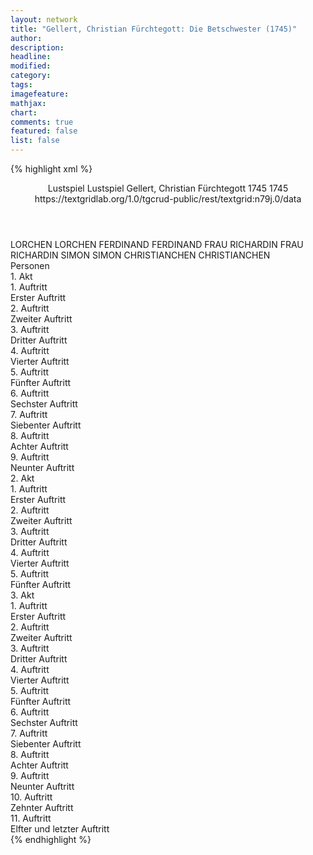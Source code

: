 ```yaml
---
layout: network
title: "Gellert, Christian Fürchtegott: Die Betschwester (1745)"
author:
description:
headline:
modified:
category:
tags:
imagefeature: 
mathjax: 
chart: 
comments: true
featured: false
list: false
---
```

{% highlight xml %}
<?xml-model href="http://raw.githubusercontent.com/DLiNa/project/master/rules/lina.rnc"?><?xml-model href="http://raw.githubusercontent.com/DLiNa/project/master/rules/lina.sch"?>
<play xmlns="http://lina.digital">
  <header>
    <title>Die Betschwester</title>
    <subtitle>Lustspiel</subtitle>
    <genretitle>Lustspiel</genretitle>
    <author>Gellert, Christian Fürchtegott</author>
    <date type="print" when="1745">1745</date>
    <date type="premiere" when="1745">1745</date>
    <date type="written"/>
    <source>https://textgridlab.org/1.0/tgcrud-public/rest/textgrid:n79j.0/data</source>
  </header>
  <personae>
    <character>
      <name>LORCHEN</name>
      <alias xml:id="lorchen">
        <name>LORCHEN</name>
      </alias>
    </character>
    <character>
      <name>FERDINAND</name>
      <alias xml:id="ferdinand">
        <name>FERDINAND</name>
      </alias>
    </character>
    <character>
      <name>FRAU RICHARDIN</name>
      <alias xml:id="frau_richardin">
        <name>FRAU RICHARDIN</name>
      </alias>
    </character>
    <character>
      <name>SIMON</name>
      <alias xml:id="simon">
        <name>SIMON</name>
      </alias>
    </character>
    <character>
      <name>CHRISTIANCHEN</name>
      <alias xml:id="christianchen">
        <name>CHRISTIANCHEN</name>
      </alias>
    </character>
  </personae>
  <text>
    <div>
      <head>Personen</head>
    </div>
    <div>
      <head>1. Akt</head>
      <div>
        <head>1. Auftritt</head>
        <div>
          <head>Erster Auftritt</head>
          <sp who="#lorchen">
            <amount n="17" unit="speech_acts"/>
            <amount n="880" unit="words"/>
            <amount n="2" unit="lines"/>
            <amount n="4751" unit="chars"/>
          </sp>
          <sp who="#ferdinand">
            <amount n="16" unit="speech_acts"/>
            <amount n="645" unit="words"/>
            <amount n="5" unit="lines"/>
            <amount n="3526" unit="chars"/>
          </sp>
        </div>
      </div>
      <div>
        <head>2. Auftritt</head>
        <div>
          <head>Zweiter Auftritt</head>
          <sp who="#frau_richardin">
            <amount n="9" unit="speech_acts"/>
            <amount n="581" unit="words"/>
            <amount n="1" unit="lines"/>
            <amount n="3211" unit="chars"/>
          </sp>
          <sp who="#ferdinand">
            <amount n="8" unit="speech_acts"/>
            <amount n="363" unit="words"/>
            <amount n="2" unit="lines"/>
            <amount n="2077" unit="chars"/>
          </sp>
        </div>
      </div>
      <div>
        <head>3. Auftritt</head>
        <div>
          <head>Dritter Auftritt</head>
          <sp who="#lorchen">
            <amount n="1" unit="speech_acts"/>
            <amount n="20" unit="words"/>
            <amount n="117" unit="chars"/>
          </sp>
          <sp who="#frau_richardin">
            <amount n="1" unit="speech_acts"/>
            <amount n="46" unit="words"/>
            <amount n="258" unit="chars"/>
          </sp>
        </div>
      </div>
      <div>
        <head>4. Auftritt</head>
        <div>
          <head>Vierter Auftritt</head>
          <sp who="#lorchen">
            <amount n="10" unit="speech_acts"/>
            <amount n="526" unit="words"/>
            <amount n="2994" unit="chars"/>
          </sp>
          <sp who="#ferdinand">
            <amount n="9" unit="speech_acts"/>
            <amount n="341" unit="words"/>
            <amount n="3" unit="lines"/>
            <amount n="1809" unit="chars"/>
          </sp>
        </div>
      </div>
      <div>
        <head>5. Auftritt</head>
        <div>
          <head>Fünfter Auftritt</head>
          <sp who="#frau_richardin">
            <amount n="1" unit="speech_acts"/>
            <amount n="131" unit="words"/>
            <amount n="714" unit="chars"/>
          </sp>
        </div>
      </div>
      <div>
        <head>6. Auftritt</head>
        <div>
          <head>Sechster Auftritt</head>
          <sp who="#frau_richardin">
            <amount n="11" unit="speech_acts"/>
            <amount n="634" unit="words"/>
            <amount n="2" unit="lines"/>
            <amount n="3578" unit="chars"/>
          </sp>
          <sp who="#ferdinand">
            <amount n="11" unit="speech_acts"/>
            <amount n="531" unit="words"/>
            <amount n="1" unit="lines"/>
            <amount n="2965" unit="chars"/>
          </sp>
        </div>
      </div>
      <div>
        <head>7. Auftritt</head>
        <div>
          <head>Siebenter Auftritt</head>
          <sp who="#simon">
            <amount n="1" unit="speech_acts"/>
            <amount n="14" unit="words"/>
            <amount n="1" unit="lines"/>
            <amount n="90" unit="chars"/>
          </sp>
          <sp who="#frau_richardin">
            <amount n="1" unit="speech_acts"/>
            <amount n="56" unit="words"/>
            <amount n="326" unit="chars"/>
          </sp>
        </div>
      </div>
      <div>
        <head>8. Auftritt</head>
        <div>
          <head>Achter Auftritt</head>
          <sp who="#simon">
            <amount n="10" unit="speech_acts"/>
            <amount n="437" unit="words"/>
            <amount n="3" unit="lines"/>
            <amount n="2419" unit="chars"/>
          </sp>
          <sp who="#ferdinand">
            <amount n="9" unit="speech_acts"/>
            <amount n="296" unit="words"/>
            <amount n="5" unit="lines"/>
            <amount n="1615" unit="chars"/>
          </sp>
        </div>
      </div>
      <div>
        <head>9. Auftritt</head>
        <div>
          <head>Neunter Auftritt</head>
          <sp who="#lorchen">
            <amount n="12" unit="speech_acts"/>
            <amount n="825" unit="words"/>
            <amount n="2" unit="lines"/>
            <amount n="4669" unit="chars"/>
          </sp>
          <sp who="#simon">
            <amount n="11" unit="speech_acts"/>
            <amount n="380" unit="words"/>
            <amount n="5" unit="lines"/>
            <amount n="2210" unit="chars"/>
          </sp>
          <sp who="#ferdinand">
            <amount n="3" unit="speech_acts"/>
            <amount n="48" unit="words"/>
            <amount n="2" unit="lines"/>
            <amount n="266" unit="chars"/>
          </sp>
        </div>
      </div>
    </div>
    <div>
      <head>2. Akt</head>
      <div>
        <head>1. Auftritt</head>
        <div>
          <head>Erster Auftritt</head>
          <sp who="#frau_richardin">
            <amount n="17" unit="speech_acts"/>
            <amount n="1223" unit="words"/>
            <amount n="1" unit="lines"/>
            <amount n="6820" unit="chars"/>
          </sp>
          <sp who="#simon">
            <amount n="17" unit="speech_acts"/>
            <amount n="456" unit="words"/>
            <amount n="7" unit="lines"/>
            <amount n="2572" unit="chars"/>
          </sp>
        </div>
      </div>
      <div>
        <head>2. Auftritt</head>
        <div>
          <head>Zweiter Auftritt</head>
          <sp who="#lorchen">
            <amount n="1" unit="speech_acts"/>
            <amount n="19" unit="words"/>
            <amount n="105" unit="chars"/>
          </sp>
          <sp who="#frau_richardin">
            <amount n="1" unit="speech_acts"/>
            <amount n="45" unit="words"/>
            <amount n="269" unit="chars"/>
          </sp>
        </div>
      </div>
      <div>
        <head>3. Auftritt</head>
        <div>
          <head>Dritter Auftritt</head>
          <sp who="#lorchen">
            <amount n="11" unit="speech_acts"/>
            <amount n="308" unit="words"/>
            <amount n="4" unit="lines"/>
            <amount n="1696" unit="chars"/>
          </sp>
          <sp who="#christianchen">
            <amount n="11" unit="speech_acts"/>
            <amount n="405" unit="words"/>
            <amount n="3" unit="lines"/>
            <amount n="2171" unit="chars"/>
          </sp>
        </div>
      </div>
      <div>
        <head>4. Auftritt</head>
        <div>
          <head>Vierter Auftritt</head>
          <sp who="#simon">
            <amount n="11" unit="speech_acts"/>
            <amount n="552" unit="words"/>
            <amount n="1" unit="lines"/>
            <amount n="3117" unit="chars"/>
          </sp>
          <sp who="#lorchen">
            <amount n="13" unit="speech_acts"/>
            <amount n="357" unit="words"/>
            <amount n="7" unit="lines"/>
            <amount n="2054" unit="chars"/>
          </sp>
          <sp who="#ferdinand">
            <amount n="5" unit="speech_acts"/>
            <amount n="122" unit="words"/>
            <amount n="1" unit="lines"/>
            <amount n="661" unit="chars"/>
          </sp>
        </div>
      </div>
      <div>
        <head>5. Auftritt</head>
        <div>
          <head>Fünfter Auftritt</head>
          <sp who="#christianchen">
            <amount n="18" unit="speech_acts"/>
            <amount n="434" unit="words"/>
            <amount n="10" unit="lines"/>
            <amount n="2267" unit="chars"/>
          </sp>
          <sp who="#lorchen">
            <amount n="12" unit="speech_acts"/>
            <amount n="267" unit="words"/>
            <amount n="4" unit="lines"/>
            <amount n="1503" unit="chars"/>
          </sp>
          <sp who="#ferdinand">
            <amount n="4" unit="speech_acts"/>
            <amount n="94" unit="words"/>
            <amount n="1" unit="lines"/>
            <amount n="527" unit="chars"/>
          </sp>
          <sp who="#simon">
            <amount n="13" unit="speech_acts"/>
            <amount n="363" unit="words"/>
            <amount n="6" unit="lines"/>
            <amount n="2057" unit="chars"/>
          </sp>
        </div>
      </div>
    </div>
    <div>
      <head>3. Akt</head>
      <div>
        <head>1. Auftritt</head>
        <div>
          <head>Erster Auftritt</head>
          <sp who="#frau_richardin">
            <amount n="8" unit="speech_acts"/>
            <amount n="528" unit="words"/>
            <amount n="2" unit="lines"/>
            <amount n="2982" unit="chars"/>
          </sp>
          <sp who="#christianchen">
            <amount n="7" unit="speech_acts"/>
            <amount n="129" unit="words"/>
            <amount n="5" unit="lines"/>
            <amount n="676" unit="chars"/>
          </sp>
        </div>
      </div>
      <div>
        <head>2. Auftritt</head>
        <div>
          <head>Zweiter Auftritt</head>
          <sp who="#lorchen">
            <amount n="15" unit="speech_acts"/>
            <amount n="690" unit="words"/>
            <amount n="5" unit="lines"/>
            <amount n="3859" unit="chars"/>
          </sp>
          <sp who="#frau_richardin">
            <amount n="15" unit="speech_acts"/>
            <amount n="896" unit="words"/>
            <amount n="4848" unit="chars"/>
          </sp>
        </div>
      </div>
      <div>
        <head>3. Auftritt</head>
        <div>
          <head>Dritter Auftritt</head>
          <sp who="#christianchen">
            <amount n="6" unit="speech_acts"/>
            <amount n="130" unit="words"/>
            <amount n="2" unit="lines"/>
            <amount n="729" unit="chars"/>
          </sp>
          <sp who="#frau_richardin">
            <amount n="6" unit="speech_acts"/>
            <amount n="334" unit="words"/>
            <amount n="1" unit="lines"/>
            <amount n="1853" unit="chars"/>
          </sp>
          <sp who="#lorchen">
            <amount n="1" unit="speech_acts"/>
            <amount n="11" unit="words"/>
            <amount n="1" unit="lines"/>
            <amount n="50" unit="chars"/>
          </sp>
        </div>
      </div>
      <div>
        <head>4. Auftritt</head>
        <div>
          <head>Vierter Auftritt</head>
          <sp who="#christianchen">
            <amount n="9" unit="speech_acts"/>
            <amount n="393" unit="words"/>
            <amount n="1" unit="lines"/>
            <amount n="2096" unit="chars"/>
          </sp>
          <sp who="#lorchen">
            <amount n="8" unit="speech_acts"/>
            <amount n="376" unit="words"/>
            <amount n="1" unit="lines"/>
            <amount n="2056" unit="chars"/>
          </sp>
        </div>
      </div>
      <div>
        <head>5. Auftritt</head>
        <div>
          <head>Fünfter Auftritt</head>
          <sp who="#ferdinand">
            <amount n="1" unit="speech_acts"/>
            <amount n="56" unit="words"/>
            <amount n="336" unit="chars"/>
          </sp>
          <sp who="#lorchen">
            <amount n="3" unit="speech_acts"/>
            <amount n="146" unit="words"/>
            <amount n="759" unit="chars"/>
          </sp>
          <sp who="#christianchen">
            <amount n="3" unit="speech_acts"/>
            <amount n="96" unit="words"/>
            <amount n="494" unit="chars"/>
          </sp>
        </div>
      </div>
      <div>
        <head>6. Auftritt</head>
        <div>
          <head>Sechster Auftritt</head>
          <sp who="#lorchen">
            <amount n="2" unit="speech_acts"/>
            <amount n="83" unit="words"/>
            <amount n="431" unit="chars"/>
          </sp>
          <sp who="#ferdinand">
            <amount n="1" unit="speech_acts"/>
            <amount n="59" unit="words"/>
            <amount n="307" unit="chars"/>
          </sp>
        </div>
      </div>
      <div>
        <head>7. Auftritt</head>
        <div>
          <head>Siebenter Auftritt</head>
          <sp who="#frau_richardin">
            <amount n="1" unit="speech_acts"/>
            <amount n="89" unit="words"/>
            <amount n="527" unit="chars"/>
          </sp>
        </div>
      </div>
      <div>
        <head>8. Auftritt</head>
        <div>
          <head>Achter Auftritt</head>
          <sp who="#ferdinand">
            <amount n="10" unit="speech_acts"/>
            <amount n="526" unit="words"/>
            <amount n="2967" unit="chars"/>
          </sp>
          <sp who="#frau_richardin">
            <amount n="10" unit="speech_acts"/>
            <amount n="862" unit="words"/>
            <amount n="4704" unit="chars"/>
          </sp>
        </div>
      </div>
      <div>
        <head>9. Auftritt</head>
        <div>
          <head>Neunter Auftritt</head>
          <sp who="#simon">
            <amount n="3" unit="speech_acts"/>
            <amount n="145" unit="words"/>
            <amount n="2" unit="lines"/>
            <amount n="805" unit="chars"/>
          </sp>
          <sp who="#ferdinand">
            <amount n="3" unit="speech_acts"/>
            <amount n="90" unit="words"/>
            <amount n="1" unit="lines"/>
            <amount n="542" unit="chars"/>
          </sp>
        </div>
      </div>
      <div>
        <head>10. Auftritt</head>
        <div>
          <head>Zehnter Auftritt</head>
          <sp who="#lorchen">
            <amount n="5" unit="speech_acts"/>
            <amount n="169" unit="words"/>
            <amount n="1" unit="lines"/>
            <amount n="971" unit="chars"/>
          </sp>
          <sp who="#simon">
            <amount n="4" unit="speech_acts"/>
            <amount n="137" unit="words"/>
            <amount n="829" unit="chars"/>
          </sp>
          <sp who="#christianchen">
            <amount n="4" unit="speech_acts"/>
            <amount n="179" unit="words"/>
            <amount n="955" unit="chars"/>
          </sp>
          <sp who="#ferdinand">
            <amount n="1" unit="speech_acts"/>
            <amount n="72" unit="words"/>
            <amount n="418" unit="chars"/>
          </sp>
        </div>
      </div>
      <div>
        <head>11. Auftritt</head>
        <div>
          <head>Elfter und letzter Auftritt</head>
          <sp who="#lorchen">
            <amount n="7" unit="speech_acts"/>
            <amount n="840" unit="words"/>
            <amount n="4676" unit="chars"/>
          </sp>
          <sp who="#simon">
            <amount n="4" unit="speech_acts"/>
            <amount n="210" unit="words"/>
            <amount n="1207" unit="chars"/>
          </sp>
          <sp who="#ferdinand">
            <amount n="2" unit="speech_acts"/>
            <amount n="97" unit="words"/>
            <amount n="1" unit="lines"/>
            <amount n="565" unit="chars"/>
          </sp>
        </div>
      </div>
    </div>
  </text>
</play>
{% endhighlight %}
